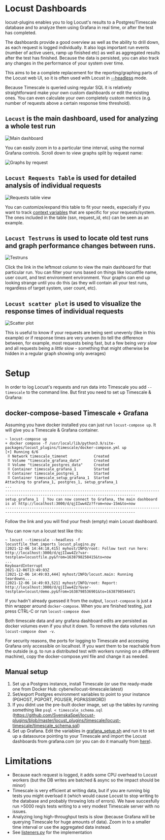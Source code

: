 # Locust Dashboards

locust-plugins enables you to log Locust's results to a Postgres/Timescale database and to analyze them using Grafana in real time, or after the test has completed. 

The dashboards provide a good overview as well as the ability to drill down, as each request is logged individually. It also logs important run events (number of active users, ramp up finished etc) as well as aggregated results after the test has finished. Because the data is persisted, you can also track any changes in the performance of your system over time.

This aims to be a complete replacement for the reporting/graphing parts of the Locust web UI, so it is often used with Locust in [--headless](https://docs.locust.io/en/stable/running-without-web-ui.html#running-without-the-web-ui) mode.

Because Timescale is queried using regular SQL it is relatively straightforward make your own custom dashboards or edit the existing ones. You can even calculate your own completely custom metrics (e.g. number of requests above a certain response time threshold).

## `Locust` is the main dashboard, used for analyzing a whole test run

![Main dashboard](screenshots/main_dashboard.png)

You can easily zoom in to a particular time interval, using the normal Grafana controls. Scroll down to view graphs split by request name:

![Graphs by request](screenshots/main_dashboard_by_request_graphs.png)

## `Locust Requests Table` is used for detailed analysis of individual requests

![Requests table view](screenshots/requests_table.png)

You can customize/expand this table to fit your needs, especially if you want to track [context variables](https://docs.locust.io/en/stable/extending-locust.html#request-context) that are specific for your requests/system. The ones included in the table (ssn, request_id, etc) can be seen as an example.

## `Locust Testruns` is used to locate old test runs and graph performance changes between runs.

![Testruns](screenshots/testruns.png)

Click the link in the leftmost column to view the main dashboard for that particular run. You can filter your runs based on things like locustfile name, user count, and test environment environment. Your graphs can end up looking strange until you do this (as they will contain all your test runs, regardless of target system, user count, etc).

## `Locust scatter plot` is used to visualize the response times of individual requests

![Scatter plot](screenshots/scatter_plot.png)

This is useful to know if your requests are being sent unevenly (like in this example) or if response times are very uneven (to tell the difference between, for example, most requests being fast, but a few being *very slow* and all requests being a *little* slow - something that might otherwise be hidden in a regular graph showing only averages)

# Setup

In order to log Locust's requests and run data into Timescale you add `--timescale` to the command line. But first you need to set up Timescale & Grafana:

## docker-compose-based Timescale + Grafana

Assuming you have docker installed you can just run `locust-compose up`. It will give you a Timescale & Grafana container. 

```
~ locust-compose up
+ docker compose -f /usr/local/lib/python3.9/site-packages/locust_plugins/timescale/docker-compose.yml up
[+] Running 6/6
 ⠿ Network timescale_timenet            Created
 ⠿ Volume "timescale_grafana_data"      Created
 ⠿ Volume "timescale_postgres_data"     Created
 ⠿ Container timescale_grafana_1        Started
 ⠿ Container timescale_postgres_1       Started
 ⠿ Container timescale_setup_grafana_1  Started
Attaching to grafana_1, postgres_1, setup_grafana_1
...
---------------------------------------------------------------------------------------------------------------------------------
setup_grafana_1  | You can now connect to Grafana, the main dashboard is at http://localhost:3000/d/qjIIww4Zz?from=now-15m&to=now
---------------------------------------------------------------------------------------------------------------------------------
```

Follow the link and you will find your fresh (empty) main Locust dashboard.

You can now run a locust test like this:

```
~ locust --timescale --headless -f locustfile_that_imports_locust_plugins.py
[2021-12-06 14:44:18,415] myhost/INFO/root: Follow test run here: http://localhost:3000/d/qjIIww4Zz?var-testplan=locustfile.py&from=1638798258415&to=now
...
KeyboardInterrupt
2021-12-06T13:49:03Z
[2021-12-06 14:49:03,444] myhost/INFO/locust.main: Running teardowns...
[2021-12-06 14:49:03,521] myhost/INFO/root: Report: http://localhost:3000/d/qjIIww4Zz?&var-testplan=locust/demo.py&from=1638798536901&to=1638798544471
```

If you hadn't already guessed it from the output, `locust-compose` is just a thin wrapper around `docker-compose`. When you are finished testing, just press CTRL-C or run `locust-compose down`

Both timescale data and any grafana dashboard edits are persisted as docker volumes even if you shut it down. To remove the data volumes run `locust-compose down -v`.

For security reasons, the ports for logging to Timescale and accessing Grafana only accessible on localhost. If you want them to be reachable from the outside (e.g. to run a distributed test with workers running on a different machine), copy the docker-compose.yml file and change it as needed.

## Manual setup

1. Set up a Postgres instance, install Timescale (or use the ready-made one from Docker Hub: cyberw/locust-timescale:latest)
2. Set/export Postgres environment variables to point to your instance (PGHOST, PGPORT, PGUSER, PGPASSWORD)
3. If you didnt use the pre-built docker image, set up the tables by running something like `psql < timescale_schema.sql` (https://github.com/SvenskaSpel/locust-plugins/blob/master/locust_plugins/timescale/locust-timescale/timescale_schema.sql)
4. Set up Grafana. Edit the variables in [grafana_setup.sh](locust-timescale/grafana_setup.sh) and run it to set up a datasource pointing to your Timescale and import the Locust dashboards from grafana.com (or you can do it manually from [here](https://grafana.com/grafana/dashboards/10878)).

# Limitations

* Because each request is logged, it adds some CPU overhead to Locust workers (but the DB writes are batched & async so the impact should be minor)
* Timescale is very efficient at writing data, but if you are running big tests you might overload it (which would cause Locust to stop writing to the database and probably throwing lots of errors). We have succesfully run >5000 req/s tests writing to a very modest Timescale server with no issues.
* Analyzing long high-throughput tests is slow (because Grafana will be querying Timescale for huge amounts of data). Zoom in to a smaller time interval or use the aggregated data instead.
* See [listeners.py](../listeners.py) for the implementation